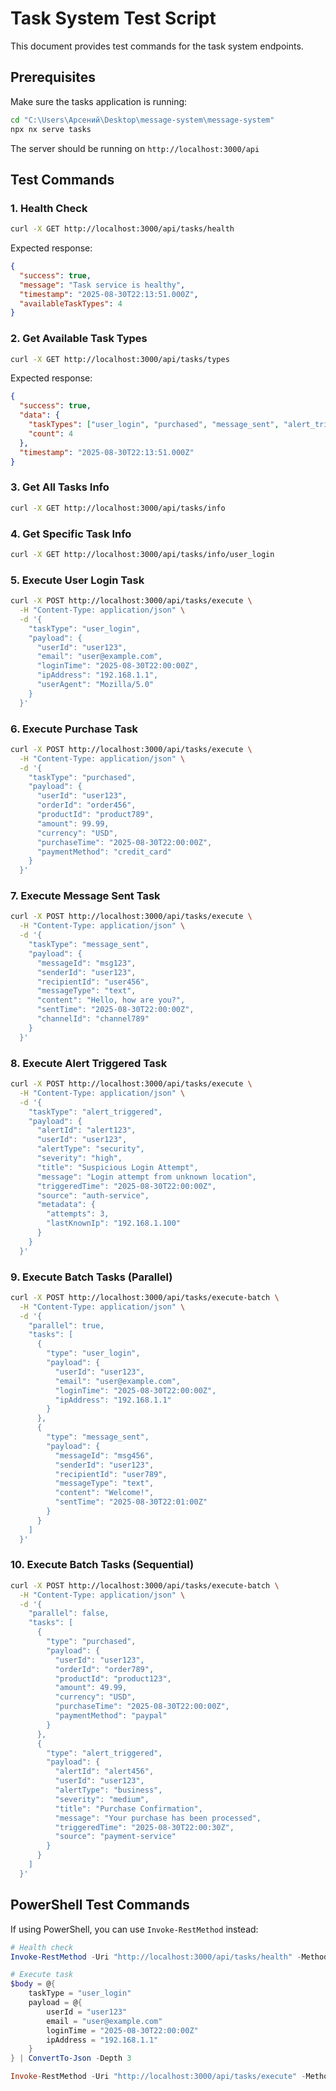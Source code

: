 # Task System Test Script

This document provides test commands for the task system endpoints.

## Prerequisites

Make sure the tasks application is running:
```bash
cd "C:\Users\Арсений\Desktop\message-system\message-system"
npx nx serve tasks
```

The server should be running on `http://localhost:3000/api`

## Test Commands

### 1. Health Check
```bash
curl -X GET http://localhost:3000/api/tasks/health
```

Expected response:
```json
{
  "success": true,
  "message": "Task service is healthy",
  "timestamp": "2025-08-30T22:13:51.000Z",
  "availableTaskTypes": 4
}
```

### 2. Get Available Task Types
```bash
curl -X GET http://localhost:3000/api/tasks/types
```

Expected response:
```json
{
  "success": true,
  "data": {
    "taskTypes": ["user_login", "purchased", "message_sent", "alert_triggered"],
    "count": 4
  },
  "timestamp": "2025-08-30T22:13:51.000Z"
}
```

### 3. Get All Tasks Info
```bash
curl -X GET http://localhost:3000/api/tasks/info
```

### 4. Get Specific Task Info
```bash
curl -X GET http://localhost:3000/api/tasks/info/user_login
```

### 5. Execute User Login Task
```bash
curl -X POST http://localhost:3000/api/tasks/execute \
  -H "Content-Type: application/json" \
  -d '{
    "taskType": "user_login",
    "payload": {
      "userId": "user123",
      "email": "user@example.com",
      "loginTime": "2025-08-30T22:00:00Z",
      "ipAddress": "192.168.1.1",
      "userAgent": "Mozilla/5.0"
    }
  }'
```

### 6. Execute Purchase Task
```bash
curl -X POST http://localhost:3000/api/tasks/execute \
  -H "Content-Type: application/json" \
  -d '{
    "taskType": "purchased",
    "payload": {
      "userId": "user123",
      "orderId": "order456",
      "productId": "product789",
      "amount": 99.99,
      "currency": "USD",
      "purchaseTime": "2025-08-30T22:00:00Z",
      "paymentMethod": "credit_card"
    }
  }'
```

### 7. Execute Message Sent Task
```bash
curl -X POST http://localhost:3000/api/tasks/execute \
  -H "Content-Type: application/json" \
  -d '{
    "taskType": "message_sent",
    "payload": {
      "messageId": "msg123",
      "senderId": "user123",
      "recipientId": "user456",
      "messageType": "text",
      "content": "Hello, how are you?",
      "sentTime": "2025-08-30T22:00:00Z",
      "channelId": "channel789"
    }
  }'
```

### 8. Execute Alert Triggered Task
```bash
curl -X POST http://localhost:3000/api/tasks/execute \
  -H "Content-Type: application/json" \
  -d '{
    "taskType": "alert_triggered",
    "payload": {
      "alertId": "alert123",
      "userId": "user123",
      "alertType": "security",
      "severity": "high",
      "title": "Suspicious Login Attempt",
      "message": "Login attempt from unknown location",
      "triggeredTime": "2025-08-30T22:00:00Z",
      "source": "auth-service",
      "metadata": {
        "attempts": 3,
        "lastKnownIp": "192.168.1.100"
      }
    }
  }'
```

### 9. Execute Batch Tasks (Parallel)
```bash
curl -X POST http://localhost:3000/api/tasks/execute-batch \
  -H "Content-Type: application/json" \
  -d '{
    "parallel": true,
    "tasks": [
      {
        "type": "user_login",
        "payload": {
          "userId": "user123",
          "email": "user@example.com",
          "loginTime": "2025-08-30T22:00:00Z",
          "ipAddress": "192.168.1.1"
        }
      },
      {
        "type": "message_sent",
        "payload": {
          "messageId": "msg456",
          "senderId": "user123",
          "recipientId": "user789",
          "messageType": "text",
          "content": "Welcome!",
          "sentTime": "2025-08-30T22:01:00Z"
        }
      }
    ]
  }'
```

### 10. Execute Batch Tasks (Sequential)
```bash
curl -X POST http://localhost:3000/api/tasks/execute-batch \
  -H "Content-Type: application/json" \
  -d '{
    "parallel": false,
    "tasks": [
      {
        "type": "purchased",
        "payload": {
          "userId": "user123",
          "orderId": "order789",
          "productId": "product123",
          "amount": 49.99,
          "currency": "USD",
          "purchaseTime": "2025-08-30T22:00:00Z",
          "paymentMethod": "paypal"
        }
      },
      {
        "type": "alert_triggered",
        "payload": {
          "alertId": "alert456",
          "userId": "user123",
          "alertType": "business",
          "severity": "medium",
          "title": "Purchase Confirmation",
          "message": "Your purchase has been processed",
          "triggeredTime": "2025-08-30T22:00:30Z",
          "source": "payment-service"
        }
      }
    ]
  }'
```

## PowerShell Test Commands

If using PowerShell, you can use `Invoke-RestMethod` instead:

```powershell
# Health check
Invoke-RestMethod -Uri "http://localhost:3000/api/tasks/health" -Method Get

# Execute task
$body = @{
    taskType = "user_login"
    payload = @{
        userId = "user123"
        email = "user@example.com"
        loginTime = "2025-08-30T22:00:00Z"
        ipAddress = "192.168.1.1"
    }
} | ConvertTo-Json -Depth 3

Invoke-RestMethod -Uri "http://localhost:3000/api/tasks/execute" -Method Post -Body $body -ContentType "application/json"
```
